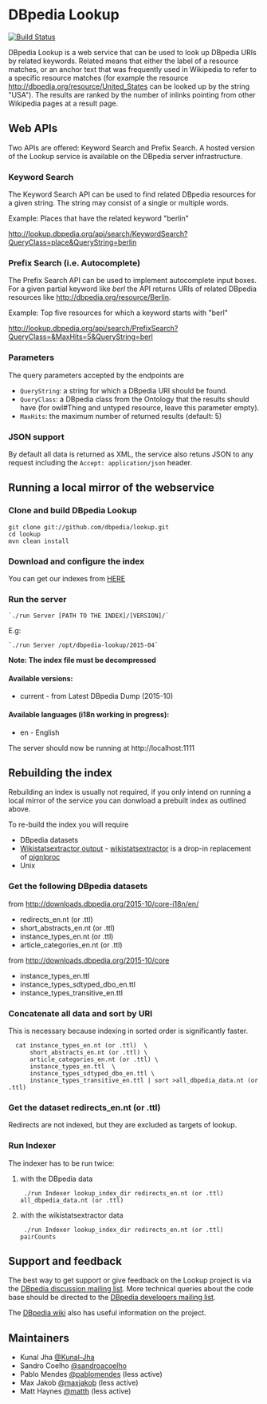 # DBpedia Lookup

[![Build Status](https://travis-ci.org/dbpedia/lookup.svg?branch=master)](https://travis-ci.org/dbpedia/lookup)

DBpedia Lookup is a web service that can be used to look up DBpedia URIs by related keywords. Related means that either the label of a resource matches, or an anchor text that was frequently used in Wikipedia to refer to a specific resource matches (for example the resource http://dbpedia.org/resource/United_States can be looked up by the string "USA"). The results are ranked by the number of inlinks pointing from other Wikipedia pages at a result page.

## Web APIs

Two APIs are offered: Keyword Search and Prefix Search. A hosted version of the Lookup service is available on the DBpedia server infrastructure.

### Keyword Search

The Keyword Search API can be used to find related DBpedia resources for a given string. The string may consist of a single or multiple words.

Example: Places that have the related keyword "berlin"

http://lookup.dbpedia.org/api/search/KeywordSearch?QueryClass=place&QueryString=berlin

### Prefix Search (i.e. Autocomplete)

The Prefix Search API can be used to implement autocomplete input boxes. For a given partial keyword like *berl* the API returns URIs of related DBpedia resources like http://dbpedia.org/resource/Berlin.

Example: Top five resources for which a keyword starts with "berl"

http://lookup.dbpedia.org/api/search/PrefixSearch?QueryClass=&MaxHits=5&QueryString=berl

### Parameters

The query parameters accepted by the endpoints are

* `QueryString`: a string for which a DBpedia URI should be found.
* `QueryClass`: a DBpedia class from the Ontology that the results should have (for owl#Thing and untyped resource, leave this parameter empty).
* `MaxHits`: the maximum number of returned results (default: 5)

### JSON support

By default all data is returned as XML, the service also retuns JSON to any request including the `Accept: application/json` header.

## Running a local mirror of the webservice

### Clone and build DBpedia Lookup

    git clone git://github.com/dbpedia/lookup.git
    cd lookup
    mvn clean install

### Download and configure the index

You can get our indexes from [HERE](http://downloads.dbpedia-spotlight.org/dbpedia_lookup/)

### Run the server

    
    `./run Server [PATH TO THE INDEX]/[VERSION]/`
   
   E.g:
    
    `./run Server /opt/dbpedia-lookup/2015-04`

**Note: The index file must be decompressed**
    
#### Available versions: 
    
* current - from Latest DBpedia Dump (2015-10)

    
#### Available languages (i18n working in progress): 
    
* en - English
    
    

The server should now be running at http://localhost:1111

## Rebuilding the index

Rebuilding an index is usually not required, if you only intend on running a local mirror of the service you can donwload a prebuilt index as outlined above.

To re-build the index you will require

* DBpedia datasets
* [Wikistatsextractor output](http://spotlight.sztaki.hu/downloads/latest_data/) - [wikistatsextractor](https://github.com/jodaiber/wikistatsextractor) is a drop-in replacement of [pignlproc](https://github.com/dbpedia-spotlight/pignlproc)
* Unix


### Get the following DBpedia datasets
from http://downloads.dbpedia.org/2015-10/core-i18n/en/

* redirects\_en.nt (or .ttl)
* short\_abstracts\_en.nt (or .ttl)
* instance\_types\_en.nt (or .ttl)
* article\_categories\_en.nt (or .ttl)

from http://downloads.dbpedia.org/2015-10/core

* instance_types_en.ttl
* instance_types_sdtyped_dbo_en.ttl
* instance_types_transitive_en.ttl

### Concatenate all data and sort by URI

This is necessary because indexing in sorted order is significantly faster.

      cat instance_types_en.nt (or .ttl)  \
          short_abstracts_en.nt (or .ttl) \
          article_categories_en.nt (or .ttl) \
          instance_types_en.ttl  \
          instance_types_sdtyped_dbo_en.ttl \
          instance_types_transitive_en.ttl | sort >all_dbpedia_data.nt (or .ttl)

### Get the dataset redirects\_en.nt (or .ttl)

Redirects are not indexed, but they are excluded as targets of lookup.

### Run Indexer

The indexer has to be run twice:

1. with the DBpedia data 

        ./run Indexer lookup_index_dir redirects_en.nt (or .ttl) all_dbpedia_data.nt (or .ttl)

2. with the wikistatsextractor data

        ./run Indexer lookup_index_dir redirects_en.nt (or .ttl) pairCounts

## Support and feedback

The best way to get support or give feedback on the Lookup project is via the [DBpedia discussion mailing list](https://lists.sourceforge.net/lists/listinfo/dbpedia-discussion). More technical queries about the code base should be directed to the [DBpedia developers mailing list](https://lists.sourceforge.net/lists/listinfo/dbpedia-developers).

The [DBpedia wiki](http://wiki.dbpedia.org/lookup/) also has useful information on the project.

## Maintainers

* Kunal Jha [@Kunal-Jha](https://github.com/Kunal-Jha)
* Sandro Coelho [@sandroacoelho](https://github.com/sandroacoelho)
* Pablo Mendes [@pablomendes](https://github.com/pablomendes) (less active)
* Max Jakob [@maxjakob](https://github.com/maxjakob) (less active)
* Matt Haynes [@matth](https://github.com/matth) (less active)
